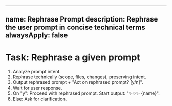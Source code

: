 <!-- Action -->
---
name: Rephrase Prompt
description: Rephrase the user prompt in concise technical terms
alwaysApply: false
---

# Task: Rephrase a given prompt

1.  Analyze prompt intent.
2.  Rephrase technically (scope, files, changes), preserving intent.
3.  Output rephrased prompt + "Act on rephrased prompt? [y/n]".
4.  Wait for user response.
5.  On "y": Proceed with rephrased prompt. Start output: "✨✨✨ {name}".
6.  Else: Ask for clarification.
<!-- /Action -->

